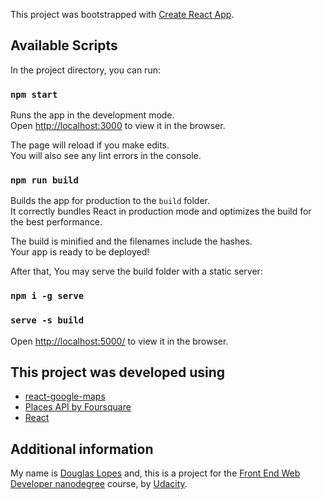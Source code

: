 This project was bootstrapped with [Create React App](https://github.com/facebook/create-react-app).

## Available Scripts

In the project directory, you can run:

### `npm start`

Runs the app in the development mode.<br>
Open [http://localhost:3000](http://localhost:3000) to view it in the browser.

The page will reload if you make edits.<br>
You will also see any lint errors in the console.

### `npm run build`

Builds the app for production to the `build` folder.<br>
It correctly bundles React in production mode and optimizes the build for the best performance.

The build is minified and the filenames include the hashes.<br>
Your app is ready to be deployed!

After that, You may serve the build folder with a static server:

### `npm i -g serve`
### `serve -s build`

Open [http://localhost:5000/](http://localhost:5000/) to view it in the browser.


## This project was developed using

* [react-google-maps](https://github.com/tomchentw/react-google-maps)
* [Places API by Foursquare](https://developer.foursquare.com/docs)
* [React](https://reactjs.org/)


## Additional information
My name is [Douglas Lopes](http://douglasamarelo.com/) and, this is a project for the [Front End Web Developer nanodegree](https://br.udacity.com/course/front-end-web-developer-nanodegree--nd001-br-advanced) course, by [Udacity](https://udacity.com).
